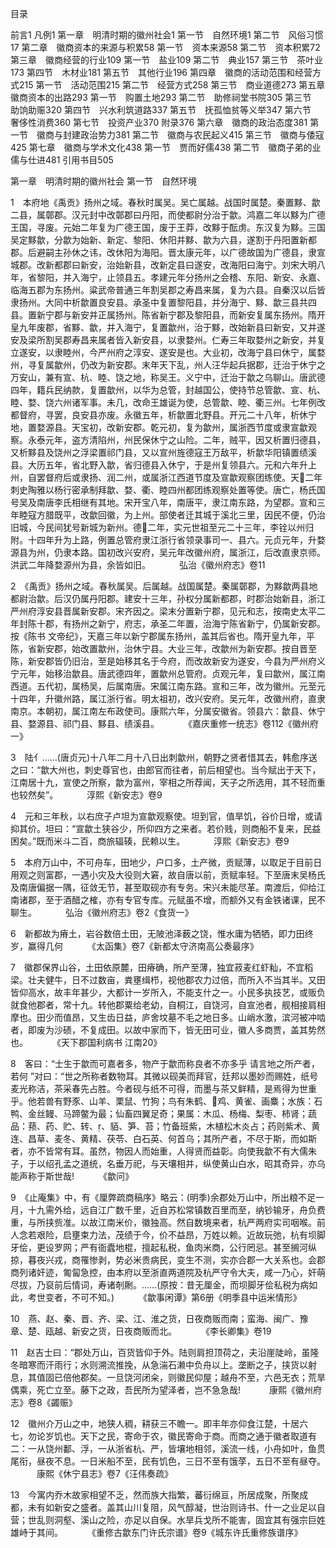 <!-- { "loadSidebar": true } -->


目录

前言1
凡例1
第一章　明清时期的徽州社会1
第一节　自然环境1
第二节　风俗习惯17
第二章　徽商资本的来源与积累58
第一节　资本来源58
第二节　资本积累72
第三章　徽商经营的行业109
第一节　盐业109
第二节　典业157
第三节　茶叶业173
第四节　木材业181
第五节　其他行业196
第四章　徽商的活动范围和经营方式215
第一节　活动范围215
第二节　经营方式258
第三节　商业道德273
第五章　徽商资本的出路293
第一节　购置土地293
第二节　助修祠堂书院305
第三节　助饷助赈320
第四节　兴水利筑道路337
第五节　抚孤恤贫等义举347
第六节　奢侈性消费360
第七节　投资产业370
附录376
第六章　徽商的政治态度381
第一节　徽商与封建政治势力381
第二节　徽商与农民起义415
第三节　徽商与倭寇425
第七章　徽商与学术文化438
第一节　贾而好儒438
第二节　徽商子弟的业儒与仕进481
引用书目505



第一章　明清时期的徽州社会
第一节　自然环境

1　本府地《禹贡》扬州之域。春秋时属吴。吴亡属越。战国时属楚。秦置黟、歙二县，属鄣郡。汉元封中改鄣郡曰丹阳，而使都尉分治于歙。鸿嘉二年以黟为广德王国，寻废。元始二年复为广德王国，废于王莽，改黟于酝虏。东汉复为黟。三国吴定黟歙，分歙为始新、新定、黎阳、休阳并黟、歙为六县，遂割于丹阳置新都郡。后避嗣主孙休之讳，改休阳为海阳。晋太康元年，以广德故国为广德县，隶宣城郡。改新都郡曰新安，治始新县，改新定县曰遂安，改海阳曰海宁。刘宋大明八年，省黎阳，并入海宁，止领县五。孝建元年分扬州之会稽、东阳、新安、永嘉、临海五郡为东扬州。粱武帝普通三年割吴郡之寿昌来属，复为六县。自秦汉以后皆隶扬州。大同中析歙置良安县。承圣中复置黎阳县，并分海宁、黟、歙三县共四县。置新宁郡与新安并正属扬州。陈省新宁郡及黎阳县，而新安复属东扬州。隋开皇九年废郡，省黟、歙，并入海宁，复置歙州，治于黟，改始新县曰新安，又并遂安及梁所割吴郡寿昌来属者皆入新安县，以隶婺州。仁寿三年取婺州之新安，并复立遂安，以隶睦州，今严州府之淳安、遂安是也。大业初，改海宁县曰休宁，属婺州，寻复属歙州，仍改为新安郡。末年天下乱，州人汪华起兵据郡，迁治于休宁之万安山，兼有宣、杭、睦、饶之地，称吴王。义宁中，迁治于歙之乌聊山。唐武德四年，籍兵民纳款，复置歙州，以华为总管，封越国公，使持节总管歙、宣、杭、睦、婺、饶六州诸军事。未几，改命王雄诞为使，总管歙、睦、衢三州。七年例改都督府，寻罢，良安县亦废。永徽五年，析歙置北野县。开元二十八年，析休宁地，置婺源县。天宝初，改新安郡。乾元初，复为歙州，属浙西节度或隶宣歙观察。永泰元年，盗方清陷州，州民保休宁之山险。二年，贼平，因又析置归德县，又析黟县及饶州之浮梁置祁门县，又以宣州旌德寇王万敌平，析歙华阳镇置绩溪县。大历五年，省北野入歙，省归德县入休宁，于是州复领县六。元和六年升上州，自罢督府后或隶扬、润二州，或属浙江西道节度及宣歙观察团练使。天二年刺史陶雅以杨行密承制拜歙、婺、衢、睦四州都团练观察处置等使。唐亡，杨氏国号吴及南唐李氏相继有其地。宋开宝八年，南唐平，隶江南东路，为望郡。宣和三年睦寇方腊既平，改歙回徽，为上州。部使者迁其城于溪北三里，因民不便，仍治旧城，今民间犹号新城为新州。德二年，实元世祖至元二十三年，李铨以州归附。十四年升为上路，例置总管府隶江浙行省领录事司一、县六。元贞元年，升婺源县为州，仍隶本路。国初改兴安府，吴元年改徽州府，属浙江，后改直隶京师。洪武二年降婺源州为县，余皆如旧。
　　　弘治《徽州府志》卷11

2　《禹贡》扬州之域。春秋属吴。后属越。战国属楚。秦属鄣郡，为黟歙两县地都尉治歙。后汉仍属丹阳郡。建安十三年，孙权分属新都郡，时郡治始新县，浙江严州府淳安县晋属新安郡。宋齐因之。梁末分置新宁郡，见元和志，按南史太平二年封陈十郡，有扬州之新宁，府志，承圣二年置，治海宁陈省新宁，仍属新安郡。按《陈书 文帝纪》，天嘉三年以新宁郡属东扬州，盖其后省也。隋开皇九年，平陈，省新安郡，始改置歙州，治休宁县。大业三年，改歙州为新安郡。按自晋至陈，新安郡皆仍旧治，至是始移其名于今府，而改故新安为遂安，今县为严州府义宁元年，始移治歙县。唐武德四年，置歙州总管府。贞观元年，复曰歙州，属江南西道。五代初，属杨吴，后属南唐。宋属江南东路。宣和三年，改为徽州。元至元十四年，升徽州路，属江浙行省。明太祖初，改兴安府。吴元年，改徽州府，直隶南京。本朝初，属江南左布政使司。康熙六年，分属安徽省。领县六：歙县、休宁县、婺源县、祁门县、黟县、绩溪县。
　　　《嘉庆重修一统志》卷112《徽州府一》

3　陆亻……(唐贞元)十八年二月十八日出刺歙州，朝野之贤者惜其去，韩愈序送之曰：“歙大州也，刺史尊官也，由郎官而往者，前后相望也。当今赋出于天下，江南居十九，宣使之所察，歙为富州，宰相之所荐闻，天子之所选用，其不轻而重也较然矣”。
　　　淳熙《新安志》卷9

4　元和三年秋，以右庶子卢坦为宣歙观察使。坦到官，值旱饥，谷价日增，或请抑其价。坦曰：“宣歙土狭谷少，所仰四方之来者。若价贱，则商船不复来，民益困矣。”既而米斗二百，商旅辐辏，民赖以生。
　　　淳熙《新安志》卷9

5　本府万山中，不可舟车，田地少，户口多，土产微，贡赋薄，以取足于目前日用观之则富郡，一遇小灾及大役则大窘，故自唐以前，贡赋率轻。下至唐末吴杨氏及南唐偏据一隅，征敛无节，甚至取砚亦有专务。宋兴未能尽革。南渡后，仰给江南诸郡，至于酒醋之榷，亦有专官专库。元赋虽不增，而额外又有金铁诸课，民不聊生。
　　　弘治《徽州府志》卷2《食货一》

6　新都故为瘠土，岩谷数倍土田，无陂池泽薮之饶，惟水庸为牺牺，即力田终岁，赢得几何 
　　　《太函集》卷7《新都太守济南高公奏最序》

7　徽郡保界山谷，土田依原麓，田瘠确，所产至薄，独宜菽麦红虾籼，不宜稻梁。壮夫健牛，日不过数亩，粪壅缉栉，视他郡农力过倍，而所入不当其半。又田皆仰高水，故丰年甚少，大都计一岁所入，不能支什之一。小民多执技艺，或贩负就食他郡者，常十九。转他郡粟给老幼，自桐江，自饶河，自宣池者，舰相接肩相摩也。田少而值昂，又生齿日益，庐舍坟墓不毛之地日多。山峭水激，滨河被冲啮者，即废为沙碛，不复成田。以故中家而下，皆无田可业，徽人多商贾，盖其势然也。
　　　《天下郡国利病书 江南20》

8　客曰：“士生于歙而可嘉者多，物产于歙而称良者不亦多乎 请言地之所产者，若何 ”对曰：“世之所称者数物耳。其微以砚美而拜官，廷邦以墨妙而赐姓，纸号麦光称洁，茶采春先占胜。今者砚与纸不可得，而墨与茶又鲜精，是焉得为世重乎。他若兽有野豕、山羊、栗鼠、竹狗；鸟有朱鹤、鸡、黄雀、画麋；水族：石鸭、金丝鳗、马蹄鳖为最；仙畜四翼足奇；果属：木瓜、杨梅、梨枣、柿肾；蔬品：蓣、药、贮、转、、貊、笋、苔；竹备班紫，木植松木炎占；药则紫术、黄连、昌草、麦冬、黄精、茯苓、白石英、何首乌；其所产者，不尽于斯，而如斯者，亦不皆常有耳。虽然，物因人而始重，人得贤而益彰。向使我歙不有大儒朱子，于以绍孔孟之道统，名垂万祀，与天壤相并，纵使黄山白水，昭其奇异，亦乌能声称于斯世哉!
　　　《歙问》

9　《止庵集》中，有《厘弊疏商稿序》略云：(明季)余郡处万山中，所出粮不足一月，十九需外给，远自江广数千里，近自苏松常镇数百里而至，纳钞输牙，舟负费重，与所挟赀准。以故江南米价，徽独高。然自数境来者，杭严两府实司咽喉。前人念若艰险，启壅束力法，茂绩于今，价不益昂，万姓以赖。近故玩弛，杭有坝脚牙侩，更设罗网；严有衙蠹地棍，擅起私税，鱼肉米商，公行罔忌。甚至搁河纵掠，暮夜兴戎，商罹惨剥，势必米贵病民，变生不测，实亦合郡一大关系也。会郡商列诸奸迹，匍匐急控，由本府以至浙直两道院及杭严守令大夫，咸一乃心，奸萌尽拔，乃裒前后情词，寿诸剞劂。……(原按：昔无厘金，而坝脚牙侩私税为病如此，考世变者，不可不知。)
　　　《歙事闲谭》第6册《明季县中运米情形》

10　燕、赵、秦、晋、齐、梁、江、淮之货，日夜商贩而南；蛮海、闽广、豫章、楚、瓯越、新安之货，日夜商贩而北。
　　　《李长卿集》卷19

11　赵吉士曰：“郡处万山，百货皆仰于外。陆则肩担顶荷之，夫沿崖陡岭，虽隆冬暗寒而汗雨行；水则溯流推挽，从急湍石濑中负舟以上。垄断之子，挟货以射息，其值固已倍他郡矣。一旦饶河闭籴，则徽民仰屋；越舟不至，六邑无衣；荒旱偶乘，死亡立至。藤下之政，吾民所为望泽者，岂不急急哉!
　　　康熙《徽州府志》卷8《蠲赈》

12　徽州介万山之中，地狭人稠，耕获三不瞻一。即丰年亦仰食江楚，十居六七，勿论岁饥也。天下之民，寄命于农，徽民寄命于商。而商之通于徽者取道有二：一从饶州鄱、浮，一从浙省杭、严，皆壤地相邻，溪流一线，小舟如叶，鱼贯尾衔，昼夜不息。一日米船不至，民有饥色，三日不至有饿莩，五日不至有昼夺。
　　　康熙《休宁县志》卷7《汪伟奏疏》

13　今寓内乔木故家相望不乏，然而族大指繁，蕃衍绵亘，所居成聚，所聚成都，未有如新安之盛者。盖其山川复阻，风气醇凝，世治则诗书、什一之业足以自营；世乱则洞壑、溪山之险，亦足以自保。水旱兵戈所不能害，固宜其有强宗巨姓雄峙于其间。
　　　《重修古歙东门许氏宗谱》卷9《城东许氏重修族谱序》

